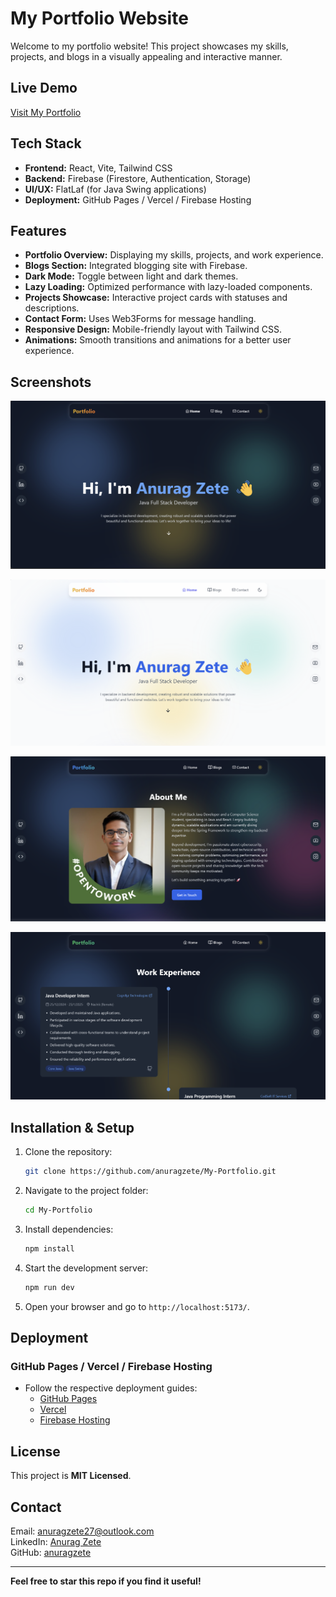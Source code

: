 # My Portfolio Website

Welcome to my portfolio website! This project showcases my skills, projects, and blogs in a visually appealing and interactive manner.

## Live Demo

[Visit My Portfolio](https://portfolio-anuragzete.web.app/)

## Tech Stack

- **Frontend:** React, Vite, Tailwind CSS
- **Backend:** Firebase (Firestore, Authentication, Storage)
- **UI/UX:** FlatLaf (for Java Swing applications)
- **Deployment:** GitHub Pages / Vercel / Firebase Hosting

## Features

- **Portfolio Overview:** Displaying my skills, projects, and work experience.
- **Blogs Section:** Integrated blogging site with Firebase.
- **Dark Mode:** Toggle between light and dark themes.
- **Lazy Loading:** Optimized performance with lazy-loaded components.
- **Projects Showcase:** Interactive project cards with statuses and descriptions.
- **Contact Form:** Uses Web3Forms for message handling.
- **Responsive Design:** Mobile-friendly layout with Tailwind CSS.
- **Animations:** Smooth transitions and animations for a better user experience.

## Screenshots

![Home Page (Dark Mode)](https://github.com/anuragzete/My-Portfolio/blob/main/Project_Assets/Personal%20Portfolio%20Website/Screenshot%202025-02-18%20235809.png?raw=true)

![Home Page (Light Mode)](https://github.com/anuragzete/My-Portfolio/blob/main/Project_Assets/Personal%20Portfolio%20Website/Screenshot%202025-02-21%20212538.png?raw=true)

![About](https://github.com/anuragzete/My-Portfolio/blob/main/Project_Assets/Personal%20Portfolio%20Website/Screenshot%202025-02-21%20212644.png?raw=true)

![Work Experience](https://github.com/anuragzete/My-Portfolio/blob/main/Project_Assets/Personal%20Portfolio%20Website/Screenshot%202025-02-21%20212814.png?raw=true)

## Installation & Setup

1. Clone the repository:
   ```sh
   git clone https://github.com/anuragzete/My-Portfolio.git
   ```
2. Navigate to the project folder:
   ```sh
   cd My-Portfolio
   ```
3. Install dependencies:
   ```sh
   npm install
   ```
4. Start the development server:
   ```sh
   npm run dev
   ```
5. Open your browser and go to `http://localhost:5173/`.

## Deployment

### GitHub Pages / Vercel / Firebase Hosting

- Follow the respective deployment guides:
    - [GitHub Pages](https://pages.github.com/)
    - [Vercel](https://vercel.com/docs)
    - [Firebase Hosting](https://firebase.google.com/docs/hosting)

## License

This project is **MIT Licensed**.

## Contact

Email: [anuragzete27@outlook.com](mailto\:anuragzete27@outlook.com)\
LinkedIn: [Anurag Zete](https://www.linkedin.com/in/anurag-zete-java-developer)\
GitHub: [anuragzete](https://github.com/anuragzete)

---

**Feel free to star this repo if you find it useful!** 

